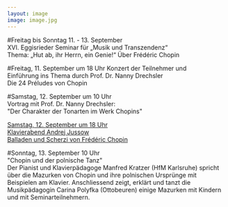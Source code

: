 ```yaml
---
layout: image
image: image.jpg
---
```


\#Freitag bis Sonntag 11. - 13. September  
XVI. Eggisrieder Seminar für „Musik und Transzendenz“  
Thema: „Hut ab, ihr Herrn, ein Genie!“ Über Frédéric Chopin  

\#Freitag, 11. September um 18 Uhr
Konzert der Teilnehmer und  
Einführung ins Thema durch Prof. Dr. Nanny Drechsler  
Die 24 Préludes von Chopin  

\#Samstag, 12. September um 10 Uhr  
Vortrag mit Prof. Dr. Nanny Drechsler:  
"Der Charakter der Tonarten im Werk Chopins"    

[Samstag, 12. September um 18 Uhr  
 Klavierabend Andrej Jussow  
Balladen und Scherzi von Frédéric Chopin](/veranstaltungen/2015/jussow/)

\#Sonntag, 13. September 10 Uhr  
"Chopin und der polnische Tanz"  
Der Pianist und Klavierpädagoge Manfred Kratzer (HfM Karlsruhe) spricht über die Mazurken von Chopin und ihre polnischen Ursprünge mit Beispielen am Klavier. Anschliessend zeigt, erklärt und tanzt die Musikpädagogin Carina Polyfka (Ottobeuren) einige Mazurken mit Kindern und mit Seminarteilnehmern.
